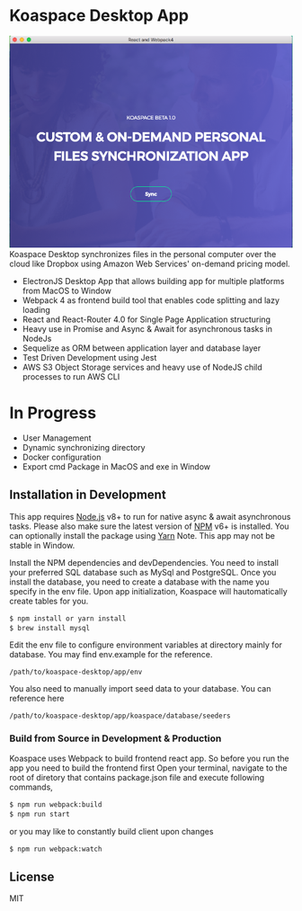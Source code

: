 # Koaspace Desktop App
![Koaspce](./koaspace001.png)
Koaspace Desktop synchronizes files in the personal computer over the cloud like Dropbox using Amazon Web Services' on-demand pricing model.

  - ElectronJS Desktop App that allows building app for multiple platforms from MacOS to Window
  - Webpack 4 as frontend build tool that enables code splitting and lazy loading
  - React and React-Router 4.0 for Single Page Application structuring
  - Heavy use in Promise and Async & Await for asynchronous tasks in NodeJs
  - Sequelize as ORM between application layer and database layer
  - Test Driven Development using Jest
  - AWS S3 Object Storage services and heavy use of NodeJS child processes to run AWS CLI

# In Progress

  - User Management
  - Dynamic synchronizing directory
  - Docker configuration
  - Export cmd Package in MacOS and exe in Window


## Installation in Development

This app requires [Node.js](https://nodejs.org/) v8+ to run for native async & await asynchronous tasks.
Please also make sure the latest version of [NPM](https://www.npmjs.com) v6+ is installed.
You can optionally install the package using [Yarn](https://yarnpkg.com/en/)
Note. This app may not be stable in Window.

Install the NPM dependencies and devDependencies. You need to install your preferred SQL database such as MySql and PostgreSQL. Once you install the database, you need to create a database with the name you specify in the env file. Upon app initialization, Koaspace will hautomatically create tables for you.

```sh
$ npm install or yarn install
$ brew install mysql
```
Edit the env file to configure environment variables at directory mainly for database.
You may find env.example for the reference.
```
/path/to/koaspace-desktop/app/env
```


You also need to manually import seed data to your database. You can reference here
```
/path/to/koaspace-desktop/app/koaspace/database/seeders
```

### Build from Source in Development & Production
Koaspace uses Webpack to build frontend react app. So before you run the app you need to build the frontend first
Open your terminal, navigate to the root of diretory that contains package.json file and execute following commands,
```sh
$ npm run webpack:build
$ npm run start
```
or you may like to constantly build client upon changes
```sh
$ npm run webpack:watch
```

License
----

MIT


